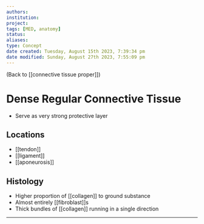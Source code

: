 ```yaml
---
authors: 
institution: 
project: 
tags: [MED, anatomy]
status: 
aliases: 
type: Concept
date created: Tuesday, August 15th 2023, 7:39:34 pm
date modified: Sunday, August 27th 2023, 7:55:09 pm
---
```


(Back to [[connective tissue proper]])

# Dense Regular Connective Tissue

- Serve as very strong protective layer
## Locations
- [[tendon]]
- [[ligament]]
- [[aponeurosis]]
## Histology
- Higher proportion of [[collagen]] to ground substance
- Almost entirely [[fibroblast]]s
- Thick bundles of [[collagen]] running in a single direction



---
